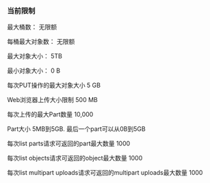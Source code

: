 ### 当前限制
最大桶数：	无限额

每桶最大对象数：	无限额

最大对象大小：	5TB

最小对象大小：	0 B

每次PUT操作的最大对象大小	5 GB

Web浏览器上传大小限制   500 MB

每次上传的最大Part数量	10,000

Part大小	5MB到5GB. 最后一个part可以从0B到5GB

每次list parts请求可返回的part最大数量	1000

每次list objects请求可返回的object最大数量	1000

每次list multipart uploads请求可返回的multipart uploads最大数量	1000
